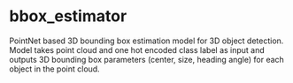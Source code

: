 # bbox_estimator

PointNet based 3D bounding box estimation model for 3D object detection.
Model takes point cloud and one hot encoded class label as input and outputs 3D bounding box parameters (center, size, heading angle) for each object in the point cloud.



